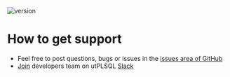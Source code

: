 ![version](https://img.shields.io/badge/version-v3.1.12.3873-blue.svg)

# How to get support

- Feel free to post questions, bugs or issues in the [issues area of GitHub](https://github.com/utPLSQL/utPLSQL/issues)
- [Join](https://join.slack.com/t/utplsql/shared_invite/zt-xwm68udy-4cF_3PNEyczYEbWr38W5ww) developers team on utPLSQL [Slack](https://utplsql.slack.com/)
